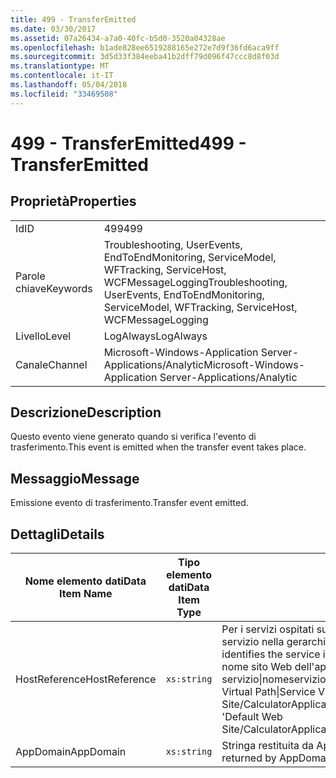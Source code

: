 ```yaml
---
title: 499 - TransferEmitted
ms.date: 03/30/2017
ms.assetid: 07a26434-a7a0-40fc-b5d0-3520a04328ae
ms.openlocfilehash: b1ade828ee6519288165e272e7d9f36fd6aca9ff
ms.sourcegitcommit: 3d5d33f384eeba41b2dff79d096f47ccc8d8f03d
ms.translationtype: MT
ms.contentlocale: it-IT
ms.lasthandoff: 05/04/2018
ms.locfileid: "33469508"
---
```

# <a name="499---transferemitted"></a><span data-ttu-id="23bff-102">499 - TransferEmitted</span><span class="sxs-lookup"><span data-stu-id="23bff-102">499 - TransferEmitted</span></span>
## <a name="properties"></a><span data-ttu-id="23bff-103">Proprietà</span><span class="sxs-lookup"><span data-stu-id="23bff-103">Properties</span></span>  
  
|||  
|-|-|  
|<span data-ttu-id="23bff-104">Id</span><span class="sxs-lookup"><span data-stu-id="23bff-104">ID</span></span>|<span data-ttu-id="23bff-105">499</span><span class="sxs-lookup"><span data-stu-id="23bff-105">499</span></span>|  
|<span data-ttu-id="23bff-106">Parole chiave</span><span class="sxs-lookup"><span data-stu-id="23bff-106">Keywords</span></span>|<span data-ttu-id="23bff-107">Troubleshooting, UserEvents, EndToEndMonitoring, ServiceModel, WFTracking, ServiceHost, WCFMessageLogging</span><span class="sxs-lookup"><span data-stu-id="23bff-107">Troubleshooting, UserEvents, EndToEndMonitoring, ServiceModel, WFTracking, ServiceHost, WCFMessageLogging</span></span>|  
|<span data-ttu-id="23bff-108">Livello</span><span class="sxs-lookup"><span data-stu-id="23bff-108">Level</span></span>|<span data-ttu-id="23bff-109">LogAlways</span><span class="sxs-lookup"><span data-stu-id="23bff-109">LogAlways</span></span>|  
|<span data-ttu-id="23bff-110">Canale</span><span class="sxs-lookup"><span data-stu-id="23bff-110">Channel</span></span>|<span data-ttu-id="23bff-111">Microsoft-Windows-Application Server-Applications/Analytic</span><span class="sxs-lookup"><span data-stu-id="23bff-111">Microsoft-Windows-Application Server-Applications/Analytic</span></span>|  
  
## <a name="description"></a><span data-ttu-id="23bff-112">Descrizione</span><span class="sxs-lookup"><span data-stu-id="23bff-112">Description</span></span>  
 <span data-ttu-id="23bff-113">Questo evento viene generato quando si verifica l'evento di trasferimento.</span><span class="sxs-lookup"><span data-stu-id="23bff-113">This event is emitted when the transfer event takes place.</span></span>  
  
## <a name="message"></a><span data-ttu-id="23bff-114">Messaggio</span><span class="sxs-lookup"><span data-stu-id="23bff-114">Message</span></span>  
 <span data-ttu-id="23bff-115">Emissione evento di trasferimento.</span><span class="sxs-lookup"><span data-stu-id="23bff-115">Transfer event emitted.</span></span>  
  
## <a name="details"></a><span data-ttu-id="23bff-116">Dettagli</span><span class="sxs-lookup"><span data-stu-id="23bff-116">Details</span></span>  
  
|<span data-ttu-id="23bff-117">Nome elemento dati</span><span class="sxs-lookup"><span data-stu-id="23bff-117">Data Item Name</span></span>|<span data-ttu-id="23bff-118">Tipo elemento dati</span><span class="sxs-lookup"><span data-stu-id="23bff-118">Data Item Type</span></span>|<span data-ttu-id="23bff-119">Descrizione</span><span class="sxs-lookup"><span data-stu-id="23bff-119">Description</span></span>|  
|--------------------|--------------------|-----------------|  
|<span data-ttu-id="23bff-120">HostReference</span><span class="sxs-lookup"><span data-stu-id="23bff-120">HostReference</span></span>|`xs:string`|<span data-ttu-id="23bff-121">Per i servizi ospitati su Web, questo campo identifica in modo univoco il servizio nella gerarchia Web.</span><span class="sxs-lookup"><span data-stu-id="23bff-121">For Web-hosted services, this field uniquely identifies the service in the Web hierarchy.</span></span> <span data-ttu-id="23bff-122">Il formato viene definito come ' nome sito Web dell'applicazione virtuale percorso&#124;percorso virtuale servizio&#124;nomeservizio '.</span><span class="sxs-lookup"><span data-stu-id="23bff-122">Its format is defined as 'Web Site Name Application Virtual Path&#124;Service Virtual Path&#124;ServiceName'.</span></span> <span data-ttu-id="23bff-123">Esempio: ' Default Web Site/CalculatorApplication&#124;/CalculatorService.svc&#124;CalculatorService'.</span><span class="sxs-lookup"><span data-stu-id="23bff-123">Example: 'Default Web Site/CalculatorApplication&#124;/CalculatorService.svc&#124;CalculatorService'.</span></span>|  
|<span data-ttu-id="23bff-124">AppDomain</span><span class="sxs-lookup"><span data-stu-id="23bff-124">AppDomain</span></span>|`xs:string`|<span data-ttu-id="23bff-125">Stringa restituita da AppDomain.CurrentDomain.FriendlyName.</span><span class="sxs-lookup"><span data-stu-id="23bff-125">The string returned by AppDomain.CurrentDomain.FriendlyName.</span></span>|

